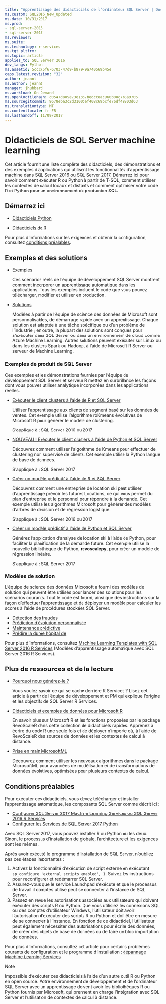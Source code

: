 ```yaml
---
title: "Apprentissage des didacticiels de l’ordinateur SQL Server | Documents Microsoft"
ms.custom: SQL2016_New_Updated
ms.date: 10/31/2017
ms.prod:
- sql-server-2016
- sql-server-2017
ms.reviewer: 
ms.suite: 
ms.technology: r-services
ms.tgt_pltfrm: 
ms.topic: article
applies_to: SQL Server 2016
dev_langs: Python
ms.assetid: 5ccc75f6-6703-47d9-b879-9a740569b45e
caps.latest.revision: "32"
author: jeannt
ms.author: jeannt
manager: jhubbard
ms.workload: On Demand
ms.openlocfilehash: c0547d809e73e13b7bedcc8ac960b00c7c8a9706
ms.sourcegitcommit: 9678eba3c2d3100cef408c69bcfe76df49803d63
ms.translationtype: MT
ms.contentlocale: fr-FR
ms.lasthandoff: 11/09/2017
---
```

# <a name="sql-server-machine-learning-tutorials"></a>Didacticiels de SQL Server machine learning

Cet article fournit une liste complète des didacticiels, des démonstrations et des exemples d’applications qui utilisent les fonctionnalités d’apprentissage machine dans SQL Server 2016 ou SQL Server 2017. Démarrez ici pour savoir comment exécuter R ou Python à partir de T-SQL, comment utiliser les contextes de calcul locaux et distants et comment optimiser votre code R et Python pour un environnement de production SQL.

## <a name="start-here"></a>Démarrez ici

+ [Didacticiels Python](../tutorials/sql-server-python-tutorials.md)

+ [Didacticiels de R](../tutorials/sql-server-r-tutorials.md)

Pour plus d’informations sur les exigences et obtenir la configuration, consultez [conditions préalables](#bkmk_prerequisites).

## <a name="samples-and-solutions"></a>Exemples et des solutions

+ [Exemples](#bkmk_samples) 

    Ces scénarios réels de l’équipe de développement SQL Server montrent comment incorporer un apprentissage automatique dans les applications. Tous les exemples incluent le code que vous pouvez télécharger, modifier et utiliser en production.

+ [Solutions](#bkmk_solutions) 

    Modèles à partir de l’équipe de science des données de Microsoft sont personnalisables, de démarrage rapide avec un apprentissage. Chaque solution est adaptée à une tâche spécifique ou d’un problème de l’industrie ; en outre, la plupart des solutions sont conçues pour s’exécuter dans SQL Server ou dans un environnement de cloud comme Azure Machine Learning. Autres solutions peuvent exécuter sur Linux ou dans les clusters Spark ou Hadoop, à l’aide de Microsoft R Server ou serveur de Machine Learning.

### <a name ="bkmk_samples"></a>Exemples de produit de SQL Server

Ces exemples et les démonstrations fournies par l’équipe de développement SQL Server et serveur R mettez en surbrillance les façons dont vous pouvez utiliser analytique incorporées dans les applications réelles.

+ [Exécuter le client clusters à l’aide de R et SQL Server](https://microsoft.github.io/sql-ml-tutorials/R/customerclustering/)

  Utiliser l’apprentissage aux clients de segment basé sur les données de ventes. Cet exemple utilise l’algorithme rxKmeans évolutives de Microsoft R pour générer le modèle de clustering. 
  
  S’applique à : SQL Server 2016 ou 2017

+ [NOUVEAU ! Exécuter le client clusters à l’aide de Python et SQL Server](https://microsoft.github.io/sql-ml-tutorials/python/customerclustering/)

    Découvrez comment utiliser l’algorithme de Kmeans pour effectuer de clustering non supervisé de clients. Cet exemple utilise la Python langue de base de données. 
    
    S’applique à : SQL Server 2017

+ [Créer un modèle prédictif à l’aide de R et SQL Server](https://microsoft.github.io/sql-ml-tutorials/R/rentalprediction)

  Découvrez comment une entreprise de location ski peut utiliser d’apprentissage prévoir les futures Locations, ce qui vous permet du plan d’entreprise et le personnel pour répondre à la demande. Cet exemple utilise les algorithmes Microsoft pour générer des modèles d’arbres de décision et de régression logistique. 
  
  S’applique à : SQL Server 2016 ou 2017

+ [Créer un modèle prédictif à l’aide de Python et SQL Server](https://microsoft.github.io/sql-ml-tutorials/python/rentalprediction/)

   Générez l’application d’analyse de location ski à l’aide de Python, pour faciliter la planification de la demande future. Cet exemple utilise la nouvelle bibliothèque de Python, **revoscalepy**, pour créer un modèle de régression linéaire.
   
   S’applique à : SQL Server 2017

### <a name="bkmk_solutions"></a>Modèles de solution

L’équipe de science des données Microsoft a fourni des modèles de solution qui peuvent être utilisés pour lancer des solutions pour les scénarios courants. Tout le code est fourni, ainsi que des instructions sur la façon d’effectuer l’apprentissage et de déployer un modèle pour calculer les scores à l’aide de procédures stockées SQL Server.

+ [Détection des fraudes](https://gallery.cortanaanalytics.com/Tutorial/Online-Fraud-Detection-Template-with-SQL-Server-R-Services-1)
+ [Prédiction d’évolution personnalisée](https://gallery.cortanaanalytics.com/Tutorial/Customer-Churn-Prediction-Template-with-SQL-Server-R-Services-1)
+ [Maintenance prédictive](https://gallery.cortanaanalytics.com/Tutorial/Predictive-Maintenance-Template-with-SQL-Server-R-Services-1)
+ [Prédire la durée hôpital de](https://gallery.cortanaintelligence.com/Solution/Predicting-Length-of-Stay-in-Hospitals-1)

Pour plus d’informations, consultez [Machine Learning Templates with SQL Server 2016 R Services](https://blogs.technet.microsoft.com/machinelearning/2016/03/23/machine-learning-templates-with-sql-server-2016-r-services/) (Modèles d’apprentissage automatique avec SQL Server 2016 R Services).

## <a name="more-resources-and-reading"></a>Plus de ressources et de la lecture

+ [Pourquoi nous générez-le ?](https://blogs.msdn.microsoft.com/sqlserverstorageengine/2017/01/10/sql-server-r-services-why-did-we-build-it/)

    Vous voulez savoir ce qui se cache derrière R Services ? Lisez cet article à partir de l’équipe de développement et PM qui explique l’origine et les objectifs de SQL Server R Services.

+ [Didacticiels et exemples de données pour Microsoft R](https://docs.microsoft.com/machine-learning-server/r/tutorial-introduction)

    En savoir plus sur Microsoft R et les fonctions proposées par le package RevoScaleR dans cette collection de didacticiels rapides. Apprenez à écrire du code R une seule fois et de déployer n’importe où, à l’aide de RevoScaleR des sources de données et les contextes de calcul à distance.

+ [Prise en main MicrosoftML](https://docs.microsoft.com/machine-learning-server/r/concept-what-is-the-microsoftml-package)

  Découvrez comment utiliser les nouveaux algorithmes dans le package MicrosoftML pour avancées de modélisation et de transformations de données évolutives, optimisées pour plusieurs contextes de calcul.

## <a name="bkmk_Prerequisites"></a>Conditions préalables

Pour exécuter ces didacticiels, vous devez télécharger et installer l’apprentissage automatique, les composants SQL Server comme décrit ici :

+ [Configurer SQL Server 2017 Machine Learning Services ou SQL Server 2016 R Services](../r/set-up-sql-server-r-services-in-database.md)
+ [Configurer les Services de SQL Server 2017 Python](../python/setup-python-machine-learning-services.md)

Avec SQL Server 2017, vous pouvez installer R ou Python ou les deux. Sinon, le processus d’installation de globale, l’architecture et les exigences sont les mêmes.

Après avoir exécuté le programme d’installation de SQL Server, n’oubliez pas ces étapes importantes :

1. Activez la fonctionnalité d’exécution de script externe en exécutant `sp_configure 'external scripts enabled', 1`. Suivez les instructions pour reconfigurer et redémarrer SQL Server.
2. Assurez-vous que le service Launchpad s’exécute et que le processus de travail il comptes utilise peut se connecter à l’instance de SQL Server.
3. Passez en revue les autorisations associées aux utilisateurs qui doivent exécuter des scripts R ou Python. Que vous utilisiez les connexions SQL ou des comptes d’utilisateur Windows, l’utilisateur doit avoir l’autorisation d’exécuter des scripts R ou Python et doit être en mesure de se connecter à l’instance. En fonction de ce didacticiel, l’utilisateur peut également nécessiter des autorisations pour écrire des données, de créer des objets de base de données ou de faire un bloc importation de données.

Pour plus d’informations, consultez cet article pour certains problèmes courants de configuration et le programme d’installation : [dépannage Machine Learning Services](../machine-learning-troubleshooting-faq.md)

> [!NOTE]
> Impossible d’exécuter ces didacticiels à l’aide d’un autre outil R ou Python en open source. Votre environnement de développement et de l’ordinateur SQL Server avec un apprentissage doivent avoir les bibliothèques R ou Python fournis par Microsoft, qui prennent en charge l’intégration avec SQL Server et l’utilisation de contextes de calcul à distance.
